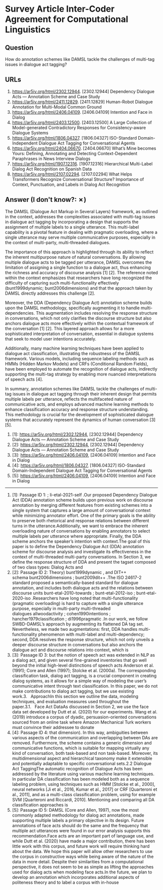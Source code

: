 # Survey Article Inter-Coder Agreement for Computational Linguistics

## Question

How do annotation schemes like DAMSL tackle the challenges of multi-tag issues in dialogue act tagging?

## URLs

1. https://ar5iv.org/html/2302.12944. [2302.12944] Dependency Dialogue Acts — Annotation Scheme and Case Study
2. https://ar5iv.org/html/2411.12829. [2411.12829] Human-Robot Dialogue Annotation for Multi-Modal Common Ground
3. https://ar5iv.org/html/2406.04109. [2406.04109] Intention and Face in Dialog
4. https://ar5iv.org/html/2403.12500. [2403.12500] A Large Collection of Model-generated Contradictory Responses for Consistency-aware Dialogue Systems
5. https://ar5iv.org/html/1806.04327. [1806.04327] ISO-Standard Domain-Independent Dialogue Act Tagging for Conversational Agents
6. https://ar5iv.org/html/2404.06670. [2404.06670] What’s Mine becomes Yours: Defining, Annotating and Detecting Context-Dependent Paraphrases in News Interview Dialogs
7. https://ar5iv.org/html/1907.12316. [1907.12316] Hierarchical Multi-Label Dialog Act Recognition on Spanish Data
8. https://ar5iv.org/html/2107.02294. [2107.02294] What Helps Transformers Recognize Conversational Structure? Importance of Context, Punctuation, and Labels in Dialog Act Recognition

## Answer (I don't know?: ✗)

The DAMSL (Dialogue Act Markup in Several Layers) framework, as outlined in the context, addresses the complexities associated with multi-tag issues in dialogue act tagging by incorporating a design that supports the assignment of multiple labels to a single utterance. This multi-label capability is a pivotal feature in dealing with pragmatic overloading, where a single utterance may serve multiple communicative purposes, especially in the context of multi-party, multi-threaded dialogues.

The importance of this approach is highlighted through its ability to reflect the inherent multipurpose nature of natural conversations. By allowing multiple dialogue acts to be tagged per utterance, DAMSL overcomes the limitation of assigning a single function to a dialogue act, thus enhancing the richness and accuracy of discourse analysis [1] [2]. The reference noted within the context emphasizes that researchers have long recognized the difficulty of capturing such multi-functionality effectively (bunt1999dynamic; bunt2006dimensions) and that the approach taken by DAMSL directly addresses this challenge [2].

Moreover, the DDA (Dependency Dialogue Act) annotation scheme builds upon the DAMSL methodology, specifically augmenting it to handle multi-dependencies. This augmentation includes resolving the response structure in conversations, which not only clarifies the discourse structure but also anchors dialogue acts more effectively within the contextual framework of the conversation [1] [2]. This layered approach allows for a more sophisticated interpretation of conversation, essential in dialogue systems that seek to model user intentions accurately.

Additionally, many machine learning techniques have been applied to dialogue act classification, illustrating the robustness of the DAMSL framework. Various models, including sequence labeling methods such as HMMs (Hidden Markov Models) and CRFs (Conditional Random Fields), have been employed to automate the recognition of dialogue acts, indirectly supporting the multi-tag strategy by enabling more nuanced interpretations of speech acts [4]. 

In summary, annotation schemes like DAMSL tackle the challenges of multi-tag issues in dialogue act tagging through their inherent design that permits multiple labels per utterance, reflects the multifaceted nature of communicative acts, and employs advanced machine learning methods to enhance classification accuracy and response structure understanding. This methodology is crucial for the development of sophisticated dialogue systems that accurately represent the dynamics of human conversation [3] [5].

1. [1]:  https://ar5iv.org/html/2302.12944, [2302.12944] Dependency Dialogue Acts — Annotation Scheme and Case Study
2. [2]:  https://ar5iv.org/html/2302.12944, [2302.12944] Dependency Dialogue Acts — Annotation Scheme and Case Study
3. [3]:  https://ar5iv.org/html/2406.04109, [2406.04109] Intention and Face in Dialog
4. [4]:  https://ar5iv.org/html/1806.04327, [1806.04327] ISO-Standard Domain-Independent Dialogue Act Tagging for Conversational Agents
5. [5]:  https://ar5iv.org/html/2406.04109, [2406.04109] Intention and Face in Dialog
---
1. [1]:  Passage ID 1: ; li-etal-2021-self .Our proposed Dependency Dialogue Act (DDA) annotation scheme builds upon previous work on discourse annotation by merging different features from existing schemes into a single system that captures a large amount of conversational context while minimizing annotator effort. One of the primary goals is the ability to preserve both rhetorical and response relations between different turns in the utterance.Additionally, we want to embrace the inherent overloading nature of conversations by enabling annotators to select multiple labels per utterance where appropriate. Finally, the DDA scheme anchors the speaker’s intention with context.The goal of this paper is to define the Dependency Dialogue Act (DDA) annotation scheme for discourse analysis and investigate its effectiveness in the context of multi-threaded multi-party conversations. In Section 3, we define the response structure of DDA and present the tagset composed of two class types: Dialog Acts and
2. [2]:  Passage ID 2: Theory) bunt1999dynamic , and DIT++ schema bunt2006dimensions ; bunt2009dit++ .The ISO 24617-2 standard proposed a semantically-based standard for dialogue annotation, and includes both dialogue acts and the relations between discourse units bunt-etal-2010-towards ; bunt-etal-2012-iso ; bunt-etal-2020-iso .Researchers have long noted that multi-functionality (pragmatic overloading) is hard to capture with a single utterance purpose, especially in multi-party multi-threaded dialogues allwoodactivity ; cohen1990intentions ; hancher1979classification ; di1996pragmatic .In our work, we follow SWBD-DAMSL’s approach by augmenting its flattened DA tag set. Nevertheless, we made two augmentations: first, DDA handles multi-functionality phenomenon with multi-label and multi-dependency; second, DDA resolves the response structure, which not only unveils a deeper discourse structure in conversations but also anchors the dialogue act and discourse relations into context, which is
3. [3]:  Passage ID 3: but the notion of speech act was extended in NLP as a dialog act, and given several fine-grained inventories that go well beyond the initial high-level distinctions of speech acts Anderson et al. (1991); Core and Allen (1997); Stolcke et al. (2000a). The corresponding classification task, dialog act tagging, is a crucial component in creating dialog systems, as it allows for a simple way of modeling the user’s communicative intent through text classification. In this paper, we do not make contributions to dialog act tagging, but we use existing work.3.   ApproachIn this section we outline the data, modeling techniques, and evaluation measures used throughout the paper.3.1.   Face Act DataAs discussed in Section 2, we use the face data set developed by Dutt et al. (2020) for our experiments. Wang et al. (2019) introduce a corpus of dyadic, persuasion-oriented conversations sourced from an online task where Amazon Mechanical Turk workers must convince their addressee to donate
4. [4]:  Passage ID 4: that dimension). In this way, ambiguities between various aspects of the communication and overlapping between DAs are removed. Furthermore, the scheme contains a generic dimension and communicative functions, which is suitable for mapping virtually any kind of conversation, both task-based and non task-based. Moreover, its multidimensional aspect and hierarchical taxonomy make it extensible and potentially adaptable to specific conversational sets.2.2 Dialogue Act TaggingThe automatic recognition of Dialogue Acts has been addressed by the literature using various machine learning techniques. In particular DA classification has been modeled both as a sequence labeling problem, using techniques such as HMM [Stolcke et al., 2000], neural networks [Ji et al., 2016, Kumar et al., 2017] or CRF [Quarteroni et al., 2011], and as a multi-class classification problem, using for example SVM [Quarteroni and Riccardi, 2010]. Mentioning and comparing all DA classification approaches is
5. [5]:  Passage ID 5: DAMSL (Core and Allen, 1997), now the most commonly adapted methodology for dialog act annotations, made supporting multiple labels a primary objective in its design. Future annotations of face acts should do the same and the frequency that multiple act utterances were found in our error analysis supports this recommendation.Face acts are an important part of language use, and while Dutt et al. (2020) have made a major contribution, there has been little work with this corpus, and future work will require thinking hard about the data. We hope this paper will allow other researchers to use the corpus in constructive ways while being aware of the nature of the data in more detail. Despite their similarities from a computational perspective, it does not seem to be as simple as lifting the approaches used for dialog acts when modeling face acts.In the future, we plan to develop an annotation which incorporates additional aspects of politeness theory and to label a corpus with in-house